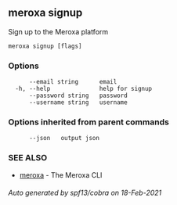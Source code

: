 ## meroxa signup

Sign up to the Meroxa platform

```
meroxa signup [flags]
```

### Options

```
      --email string      email
  -h, --help              help for signup
      --password string   password
      --username string   username
```

### Options inherited from parent commands

```
      --json   output json
```

### SEE ALSO

* [meroxa](meroxa.md)	 - The Meroxa CLI

###### Auto generated by spf13/cobra on 18-Feb-2021
